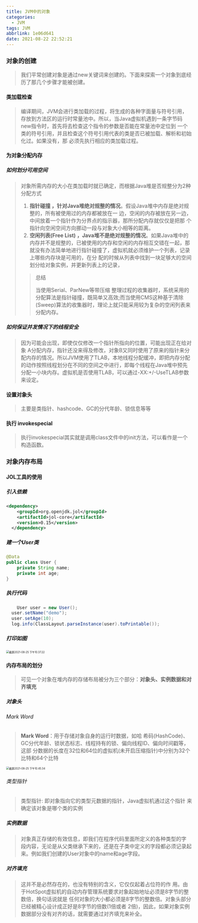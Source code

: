 ```yaml
---
title: JVM中的对象
categories:
  - JVM
tags: JVM
abbrlink: 1e06d641
date: 2021-08-22 22:52:21
---
```


### 对象的创建

> 我们平常创建对象是通过new关键词来创建的。下面来探索一个对象到底经历了那几个步骤才能被创建。

#### 类加载检查

> 编译期间，JVM会进行类加载的过程，将生成的各种字面量与符号引用，存放到方法区的运行时常量池中。所以，当Java虚拟机遇到一条字节码new指令时，首先将去检查这个指令的参数是否能在常量池中定位到 一个类的符号引用，并且检查这个符号引用代表的类是否已被加载、解析和初始化过。如果没有，那 必须先执行相应的类加载过程。

#### 为对象分配内存

##### 如何划分可用空间

> 对象所需内存的大小在类加载时就已确定，而根据Java堆是否规整分为2种分配方式
>
> 1. **指针碰撞 ，针对Java堆绝对规整的情况**。假设Java堆中内存是绝对规整的，所有被使用过的内存都被放在一 边，空闲的内存被放在另一边，中间放着一个指针作为分界点的指示器，那所分配内存就仅仅是把那 个指针向空闲空间方向挪动一段与对象大小相等的距离。
> 2. **空闲列表(Free List) ，Java堆不是绝对规整的情况**。如果Java堆中的内存并不是规整的，已被使用的内存和空闲的内存相互交错在一起，那就没有办法简单地进行指针碰撞了，虚拟机就必须维护一个列表，记录上哪些内存块是可用的，在分 配的时候从列表中找到一块足够大的空间划分给对象实例，并更新列表上的记录，
>
> > 总结
> >
> > 当使用Serial、ParNew等带压缩 整理过程的收集器时，系统采用的分配算法是指针碰撞，既简单又高效;而当使用CMS这种基于清除(Sweep)算法的收集器时，理论上就只能采用较为复杂的空闲列表来分配内存。

##### 如何保证并发情况下的线程安全

> 因为可能会出现，即使仅仅修改一个指针所指向的位置，可能出现正在给对象 A分配内存，指针还没来得及修改，对象B又同时使用了原来的指针来分配内存的情况。所以JVM使用了TLAB，本地线程分配缓冲，即把内存分配的动作按照线程划分在不同的空间之中进行，即每个线程在Java堆中预先分配一小块内存。虚拟机是否使用TLAB，可以通过-XX:+/-UseTLAB参数来设定。	

#### 设置对象头

> 主要是类指针、hashcode、GC的分代年龄、锁信息等等

#### 执行 invokespecial

> 执行invokespecial其实就是调用class文件中的init方法，可以看作是一个构造函数。



### 对象内存布局

#### JOL工具的使用

##### 引入依赖

```xml
<dependency>
    <groupId>org.openjdk.jol</groupId>
    <artifactId>jol-core</artifactId>
    <version>0.15</version>
  </dependency>
```

##### 建一个User类

```java
@Data
public class User {
    private String name;
    private int age;
}
```

##### 执行代码

```java
 	User user = new User();
  user.setName("demo");
  user.setAge(10);
  log.info(ClassLayout.parseInstance(user).toPrintable());
```

##### 打印如图

<img src="https://www.caijy.top//%E6%88%AA%E5%B1%8F2021-08-25%20%E4%B8%8B%E5%8D%8810.37.22.png" alt="截屏2021-08-25 下午10.37.22" style="zoom:50%;" />

#### 内存布局的划分

> 可见一个对象在堆内存的存储布局被分为三个部分：**对象头、实例数据和对齐填充**

##### 对象头

###### Mark Word

> **Mark Word**：用于存储对象自身的运行时数据，如哈 希码(HashCode)、GC分代年龄、锁状态标志、线程持有的锁、偏向线程ID、偏向时间戳等，这部 分数据的长度在32位和64位的虚拟机(未开启压缩指针)中分别为32个比特和64个比特

<img src="https://www.caijy.top//%E6%88%AA%E5%B1%8F2021-08-25%20%E4%B8%8B%E5%8D%8810.45.34.png" alt="截屏2021-08-25 下午10.45.34" style="zoom:50%;" />

###### 类型指针

> 类型指针: 即对象指向它的类型元数据的指针，Java虚拟机通过这个指针 来确定该对象是哪个类的实例

##### 实例数据

> 对象真正存储的有效信息，即我们在程序代码里面所定义的各种类型的字 段内容，无论是从父类继承下来的，还是在子类中定义的字段都必须记录起来。例如我们创建的User对象中的name和age字段。

##### 对齐填充

> 这并不是必然存在的，也没有特别的含义，它仅仅起着占位符的作 用。由于HotSpot虚拟机的自动内存管理系统要求对象起始地址必须是8字节的整数倍，换句话说就是 任何对象的大小都必须是8字节的整数倍。对象头部分已经被精心设计成正好是8字节的倍数(1倍或者 2倍)，因此，如果对象实例数据部分没有对齐的话，就需要通过对齐填充来补全。

